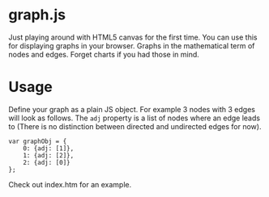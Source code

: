 graph.js
===

Just playing around with HTML5 canvas for the first time. You can use this for displaying
graphs in your browser. Graphs in the mathematical term of nodes and edges. Forget
charts if you had those in mind.

Usage
===

Define your graph as a plain JS object. For example 3 nodes with 3 edges will look as follows. The `adj` property is a list of nodes where an edge leads to (There is no distinction between directed and undirected edges for now).

```
var graphObj = {
    0: {adj: [1]},
    1: {adj: [2]},
    2: {adj: [0]}
};
```

Check out index.htm for an example.